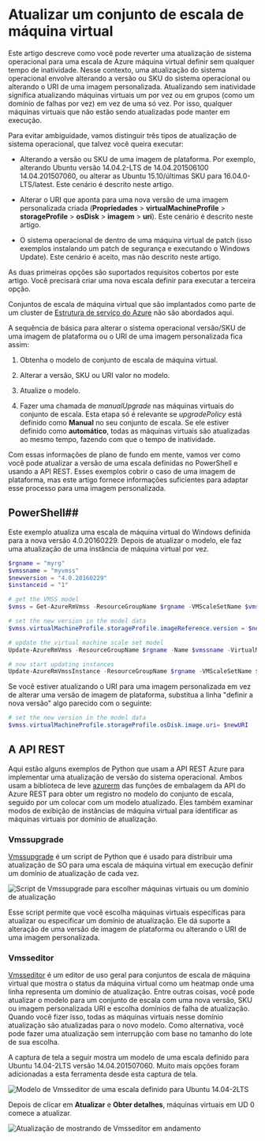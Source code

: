 <properties
    pageTitle="Implantar um aplicativo em conjuntos de escala de máquina virtual | Microsoft Azure"
    description="Implantar um aplicativo em conjuntos de escala de máquina virtual"
    services="virtual-machine-scale-sets"
    documentationCenter=""
    authors="gbowerman"
    manager="timlt"
    editor=""
    tags="azure-resource-manager"/>

<tags
    ms.service="virtual-machine-scale-sets"
    ms.workload="na"
    ms.tgt_pltfrm="na"
    ms.devlang="na"
    ms.topic="article"
    ms.date="09/13/2016"
    ms.author="guybo"/>


# <a name="upgrade-a-virtual-machine-scale-set"></a>Atualizar um conjunto de escala de máquina virtual

Este artigo descreve como você pode reverter uma atualização de sistema operacional para uma escala de Azure máquina virtual definir sem qualquer tempo de inatividade. Nesse contexto, uma atualização do sistema operacional envolve alterando a versão ou SKU do sistema operacional ou alterando o URI de uma imagem personalizada. Atualizando sem inatividade significa atualizando máquinas virtuais um por vez ou em grupos (como um domínio de falhas por vez) em vez de uma só vez. Por isso, qualquer máquinas virtuais que não estão sendo atualizadas pode manter em execução.

Para evitar ambiguidade, vamos distinguir três tipos de atualização de sistema operacional, que talvez você queira executar:

- Alterando a versão ou SKU de uma imagem de plataforma. Por exemplo, alterando Ubuntu versão 14.04.2-LTS de 14.04.201506100 14.04.201507060, ou alterar as Ubuntu 15.10/últimas SKU para 16.04.0-LTS/latest. Este cenário é descrito neste artigo.

- Alterar o URI que aponta para uma nova versão de uma imagem personalizada criada (**Propriedades** > **virtualMachineProfile** > **storageProfile** > **osDisk** > **imagem** > **uri**). Este cenário é descrito neste artigo.

- O sistema operacional de dentro de uma máquina virtual de patch (isso exemplos instalando um patch de segurança e executando o Windows Update). Este cenário é aceito, mas não descrito neste artigo.

As duas primeiras opções são suportados requisitos cobertos por este artigo. Você precisará criar uma nova escala definir para executar a terceira opção.

Conjuntos de escala de máquina virtual que são implantados como parte de um cluster de [Estrutura de serviço do Azure](https://azure.microsoft.com/services/service-fabric/) não são abordados aqui.

A sequência de básica para alterar o sistema operacional versão/SKU de uma imagem de plataforma ou o URI de uma imagem personalizada fica assim:

1. Obtenha o modelo de conjunto de escala de máquina virtual.

2. Alterar a versão, SKU ou URI valor no modelo.

3. Atualize o modelo.

4. Fazer uma chamada de *manualUpgrade* nas máquinas virtuais do conjunto de escala. Esta etapa só é relevante se *upgradePolicy* está definido como **Manual** no seu conjunto de escala. Se ele estiver definido como **automático**, todas as máquinas virtuais são atualizadas ao mesmo tempo, fazendo com que o tempo de inatividade.


Com essas informações de plano de fundo em mente, vamos ver como você pode atualizar a versão de uma escala definidas no PowerShell e usando a API REST. Esses exemplos cobrir o caso de uma imagem de plataforma, mas este artigo fornece informações suficientes para adaptar esse processo para uma imagem personalizada.

## <a name="powershell"></a>PowerShell##

Este exemplo atualiza uma escala de máquina virtual do Windows definida para a nova versão 4.0.20160229. Depois de atualizar o modelo, ele faz uma atualização de uma instância de máquina virtual por vez.

```powershell
$rgname = "myrg"
$vmssname = "myvmss"
$newversion = "4.0.20160229"
$instanceid = "1"

# get the VMSS model
$vmss = Get-AzureRmVmss -ResourceGroupName $rgname -VMScaleSetName $vmssname

# set the new version in the model data
$vmss.virtualMachineProfile.storageProfile.imageReference.version = $newversion

# update the virtual machine scale set model
Update-AzureRmVmss -ResourceGroupName $rgname -Name $vmssname -VirtualMachineScaleSet $vmss

# now start updating instances
Update-AzureRmVmssInstance -ResourceGroupName $rgname -VMScaleSetName $vmssname -InstanceId $instanceId
```

Se você estiver atualizando o URI para uma imagem personalizada em vez de alterar uma versão de imagem de plataforma, substitua a linha "definir a nova versão" algo parecido com o seguinte:

```powershell
# set the new version in the model data
$vmss.virtualMachineProfile.storageProfile.osDisk.image.uri= $newURI
```


## <a name="the-rest-api"></a>A API REST

Aqui estão alguns exemplos de Python que usam a API REST Azure para implementar uma atualização de versão do sistema operacional. Ambos usam a biblioteca de leve [azurerm](https://pypi.python.org/pypi/azurerm) das funções de embalagem da API do Azure REST para obter um registro no modelo do conjunto de escala, seguido por um colocar com um modelo atualizado. Eles também examinar modos de exibição de instâncias de máquina virtual para identificar as máquinas virtuais por domínio de atualização.

### <a name="vmssupgrade"></a>Vmssupgrade

 [Vmssupgrade](https://github.com/gbowerman/vmsstools) é um script de Python que é usado para distribuir uma atualização de SO para uma escala de máquina virtual em execução definir um domínio de atualização de cada vez.

![Script de Vmssupgrade para escolher máquinas virtuais ou um domínio de atualização](./media/virtual-machine-scale-sets-upgrade-scale-set/vmssupgrade-screenshot.png)

Esse script permite que você escolha máquinas virtuais específicas para atualizar ou especificar um domínio de atualização. Ele dá suporte a alteração de uma versão de imagem de plataforma ou alterando o URI de uma imagem personalizada.

### <a name="vmsseditor"></a>Vmsseditor

[Vmsseditor](https://github.com/gbowerman/vmssdashboard) é um editor de uso geral para conjuntos de escala de máquina virtual que mostra o status da máquina virtual como um heatmap onde uma linha representa um domínio de atualização. Entre outras coisas, você pode atualizar o modelo para um conjunto de escala com uma nova versão, SKU ou imagem personalizada URI e escolha domínios de falha de atualização. Quando você fizer isso, todas as máquinas virtuais nesse domínio atualização são atualizadas para o novo modelo. Como alternativa, você pode fazer uma atualização sem interrupção com base no tamanho do lote de sua escolha.  

A captura de tela a seguir mostra um modelo de uma escala definido para Ubuntu 14.04-2LTS versão 14.04.201507060. Muito mais opções foram adicionadas a esta ferramenta desde esta captura de tela.

![Modelo de Vmsseditor de uma escala definido para Ubuntu 14.04-2LTS](./media/virtual-machine-scale-sets-upgrade-scale-set/vmssEditor1.png)

Depois de clicar em **Atualizar** e **Obter detalhes**, máquinas virtuais em UD 0 comece a atualizar.

![Atualização de mostrando de Vmsseditor em andamento](./media/virtual-machine-scale-sets-upgrade-scale-set/vmssEditor2.png)

